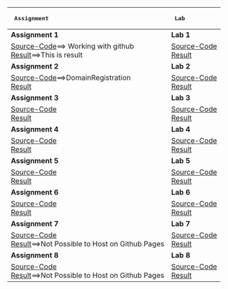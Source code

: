 |  <pre>                       Assignment                       </pre>| <pre>                       Lab                          </pre>   |
| :---                                                                | :---                                                              |
| <b>Assignment 1</b>                                                 |    <b>Lab 1</b>                                                   |
|[Source-Code]()==> Working with github<br>[Result]()==>This is result                           |[Source-Code](https://github.com/SATYADAHAL/wt-lab-assignmet/tree/main/Lab/Lab1)<br>[Result](https://www.satyadahal.com.np/wt-lab-assignmet/Lab/Lab1/)                              |
| <b>Assignment 2</b>                                                 |    <b>Lab 2</b>                                                   |
|[Source-Code]()==>DomainRegistration<br>[Result](https://www.satyadahal.com.np)                                |[Source-Code](https://github.com/SATYADAHAL/wt-lab-assignmet/tree/main/Lab/Lab2)<br>[Result](https://www.satyadahal.com.np/wt-lab-assignmet/Lab/Lab2/)                              |
| <b>Assignment 3</b>                                                 |    <b>Lab 3</b>                                                   |
|[Source-Code](https://github.com/SATYADAHAL/wt-lab-assignmet/tree/main/Assignment/Assignment%203)<br>[Result](https://www.satyadahal.com.np/wt-lab-assignmet/Assignment/Assignment%203/)|[Source-Code](https://github.com/SATYADAHAL/wt-lab-assignmet/tree/main/Lab/Lab3)<br>[Result](https://www.satyadahal.com.np/wt-lab-assignmet/Lab/Lab3)                              |
| <b>Assignment 4</b>                                                 |    <b>Lab 4</b>                                                   |
|[Source-Code](https://github.com/SATYADAHAL/wt-lab-assignmet/tree/main/Assignment/Assignment%204)<br>[Result](https://www.satyadahal.com.np/wt-lab-assignmet/Assignment/Assignment%204/)                                |[Source-Code](https://github.com/SATYADAHAL/wt-lab-assignmet/tree/main/Lab/Lab4)<br>[Result](https://www.satyadahal.com.np/wt-lab-assignmet/Lab/Lab4/)                              |
| <b>Assignment 5</b>                                                 |    <b>Lab 5</b>                                                   |
|[Source-Code](https://github.com/SATYADAHAL/satyadahal.github.io)<br>[Result](https://www.satyadahal.com.np/)                                |[Source-Code](https://github.com/SATYADAHAL/wt-lab-assignmet/tree/main/Lab/Lab5)<br>[Result](https://www.satyadahal.com.np/wt-lab-assignmet/Lab/Lab5/)|
| <b>Assignment 6</b>                                                 |    <b>Lab 6</b>                                                   |
|[Source-Code](https://github.com/SATYADAHAL/wt-lab-assignmet/tree/main/Assignment/Assignment%206)<br>[Result](https://www.satyadahal.com.np/wt-lab-assignmet/Assignment/Assignment%206)                                |[Source-Code](https://github.com/SATYADAHAL/wt-lab-assignmet/tree/main/Lab/Lab6)<br>[Result](https://www.satyadahal.com.np/wt-lab-assignmet/Lab/Lab6/)                              |
| <b>Assignment 7</b>                                                 |    <b>Lab 7</b>                                                   |
|[Source-Code](https://github.com/SATYADAHAL/wt-lab-assignmet/tree/main/Assignment/Assignment%207)<br>[Result](text)==>Not Possible to Host on Github Pages                                |[Source-Code](https://github.com/SATYADAHAL/wt-lab-assignmet/tree/main/Lab/Lab7)<br>[Result](https://www.satyadahal.com.np/wt-lab-assignmet/Lab/Lab7/)                              |
| <b>Assignment 8</b>                                                 |    <b>Lab 8</b>                                                   |
|[Source-Code](https://github.com/SATYADAHAL/wt-lab-assignmet/tree/main/Assignment/Assignment%208)<br>[Result]()==>Not Possible to Host on Github Pages                                 |[Source-Code](https://github.com/SATYADAHAL/wt-lab-assignmet/tree/main/Lab/Lab8)<br>[Result](https://www.satyadahal.com.np/wt-lab-assignmet/Lab/Lab8/)                              |
